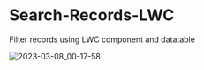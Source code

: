 # Search-Records-LWC
Filter records using LWC component and datatable

![2023-03-08_00-17-58](https://user-images.githubusercontent.com/108041815/223618534-df4c4f8c-c8d5-4954-aba7-6925faecf433.gif)

